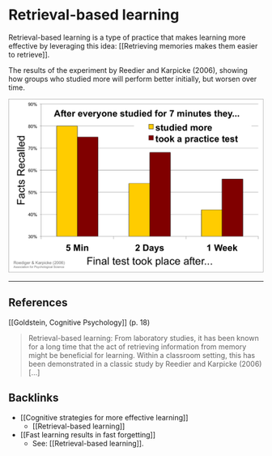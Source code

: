 # Retrieval-based learning
Retrieval-based learning is a type of practice that makes learning more effective by leveraging this idea: [[Retrieving memories makes them easier to retrieve]].

The results of the experiment by Reedier and Karpicke (2006), showing how groups who studied more will perform better initially, but worsen over time.

![](BearImages/75F1BBC8-D65F-49C4-BAD9-1529E2AE1C4D-64008-0000022D4010DCDF/iu.png)

---
## References
[[Goldstein, Cognitive Psychology]] (p. 18)
> Retrieval-based learning: From laboratory studies, it has been known for a long time that the act of retrieving information from memory might be beneficial for learning. Within a classroom setting, this has been demonstrated in a classic study by Reedier and Karpicke (2006) [...]

## Backlinks
* [[Cognitive strategies for more effective learning]]
	* [[Retrieval-based learning]]
* [[Fast learning results in fast forgetting]]
	* See: [[Retrieval-based learning]].

<!-- #evergreen -->

<!-- {BearID:7087DFBC-18A6-4CEC-8BA2-E9725C686E5F-64008-0000022C23B61B50} -->
